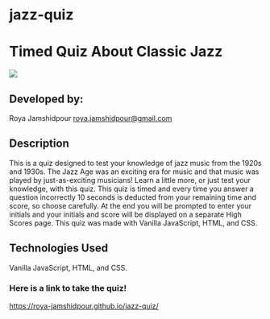 # jazz-quiz

# Timed Quiz About Classic Jazz

<img src="https://res.cloudinary.com/dcm18vy74/image/upload/v1653677261/Homework-3-quiz/Screen_Shot_2022-05-27_at_1.46.35_PM_knh0uh.png">

## Developed by:
Roya Jamshidpour
roya.jamshidpour@gmail.com

## Description
This is a quiz designed to test your knowledge of jazz music from the 1920s and 1930s. The Jazz Age was an exciting era for music and that music was played by just-as-exciting musicians! Learn a little more, or just test your knowledge, with this quiz. This quiz is timed and every time you answer a question incorrectly 10 seconds is deducted from your remaining time and score, so choose carefully. At the end you will be prompted to enter your initials and your initials and score will be displayed on a separate High Scores page.
This quiz was made with Vanilla JavaScript, HTML, and CSS.

## Technologies Used 
Vanilla JavaScript, HTML, and CSS.

### Here is a link to take the quiz!
<a href="https://roya-jamshidpour.github.io/jazz-quiz/">https://roya-jamshidpour.github.io/jazz-quiz/

